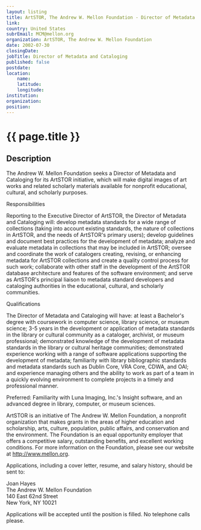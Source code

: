 ```yaml
---
layout: listing
title: ArtSTOR, The Andrew W. Mellon Foundation - Director of Metadata and Cataloging
link:
country: United States
subrEmail: MCM@mellon.org
organization: ArtSTOR, The Andrew W. Mellon Foundation 
date: 2002-07-30
closingDate: 
jobTitle: Director of Metadata and Cataloging
published: false
postdate:
location:
    name: 
    latitude: 
    longitude: 
institution: 
organization: 
position: 
--- 
```



# {{ page.title }}

## Description


<p>The Andrew W. Mellon Foundation seeks a Director of Metadata and Cataloging for its ArtSTOR initiative, which will make digital images of art works and related scholarly materials available for nonprofit educational, cultural, and scholarly purposes.</p>

<p>Responsibilities</p>

<p>Reporting to the Executive Director of ArtSTOR, the Director of Metadata and Cataloging will: develop metadata standards for a wide range of collections (taking into account existing standards, the nature of collections in ArtSTOR, and the needs of ArtSTOR's primary users); develop guidelines and document best practices for the development of metadata; analyze and evaluate metadata in collections that may be included in ArtSTOR; oversee and coordinate the work of catalogers creating, revising, or enhancing metadata for ArtSTOR collections and create a quality control process for such work; collaborate with other staff in the development of the ArtSTOR database architecture and features of the software environment; and serve as ArtSTOR's principal liaison to metadata standard developers and cataloging authorities in the educational, cultural, and scholarly communities.</p>

<p>Qualifications</p>

<p>The Director of Metadata and Cataloging will have:  at least a Bachelor's degree with coursework in computer science, library science, or museum science; 3-5 years in the development or application of metadata standards in the library or cultural community as a cataloger, archivist, or museum professional; demonstrated knowledge of the development of metadata standards in the library or cultural heritage communities; demonstrated experience working with a range of software applications supporting the development of metadata; familiarity with library bibliographic standards and metadata standards such as Dublin Core, VRA Core, CDWA, and OAI; and experience managing others and the ability to work as part of a team in a quickly evolving environment to complete projects in a timely and professional manner.</p>

<p>Preferred: Familiarity with Luna Imaging, Inc.'s Insight software, and an advanced degree in library, computer, or museum sciences.</p>

<p>ArtSTOR is an initiative of The Andrew W. Mellon Foundation, a nonprofit organization that makes grants in the areas of higher education and scholarship, arts, culture, population, public affairs, and conservation and the environment.  The Foundation is an equal opportunity employer that offers a competitive salary, outstanding benefits, and excellent working conditions.  For more information on the Foundation, please see our website at <a href="http://www.mellon.org">http://www.mellon.org</a>.</p>

<p>Applications, including a cover letter, resume, and salary history, should be sent to:</p>

<p>Joan Hayes <br/>
The Andrew W. Mellon Foundation <br/>
140 East 62nd Street<br/> 
New York, NY  10021</p>

<p>Applications will be accepted until the position is filled.  No telephone calls please.</p>
